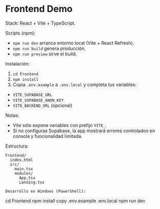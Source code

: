 # Frontend Demo

Stack: React + Vite + TypeScript.

Scripts (npm):

- `npm run dev` arranca entorno local (Vite + React Refresh).
- `npm run build` genera producción.
- `npm run preview` sirve el build.

Instalación:

1. `cd Frontend`
2. `npm install`
3. Copia `.env.example` a `.env.local` y completa tus variables:

- `VITE_SUPABASE_URL`
- `VITE_SUPABASE_ANON_KEY`
- `VITE_BACKEND_URL` (opcional)

Notas:

- Vite sólo expone variables con prefijo `VITE_`.
- Si no configuras Supabase, la app mostrará errores controlados en consola y funcionalidad limitada.

Estructura:

```
Frontend/
  index.html
  src/
    main.tsx
    modules/
      App.tsx
      Landing.tsx

Desarrollo en Windows (PowerShell):
```

cd Frontend
npm install
copy .env.example .env.local
npm run dev

```

```
